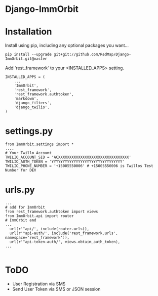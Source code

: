 # Django-ImmOrbit

# Installation

Install using pip, including any optional packages you want...

````
pip install --upgrade git+git://github.com/RedMap/Django-ImmOrbit.git@master
````

Add 'rest_framework' to your <INSTALLED_APPS> setting.

````
INSTALLED_APPS = (
    ...
    'ImmOrbit',
    'rest_framework',
    'rest_framework.authtoken',
    'markdown',
    'django_filters',
    'django_twilio',
)
````

# settings.py

````
from ImmOrbit.settings import *
....
# Your Twillo Account
TWILIO_ACCOUNT_SID = 'ACXXXXXXXXXXXXXXXXXXXXXXXXXXXXXXXX'
TWILIO_AUTH_TOKEN = 'YYYYYYYYYYYYYYYYYYYYYYYYYYYYYYYY'
TWILIO_PHONE_NUMBER = '+15005550006' # +15005550006 is Twillos Test Number for DEV
````


# urls.py

````
...
# add for ImmOrbit
from rest_framework.authtoken import views
from ImmOrbit.api import router
# ImmOrbit end
...
  url(r'^api/', include(router.urls)),
  url(r'^api-auth/', include('rest_framework.urls', namespace='rest_framework')),
  url(r'^api-token-auth/', views.obtain_auth_token),
...


````

# ToDO
* User Registration via SMS
* Send User Token via SMS or JSON session
